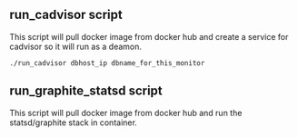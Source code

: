 ## run_cadvisor script
This script will pull docker image from docker hub and create a service for cadvisor so it will run as a deamon.
```
./run_cadvisor dbhost_ip dbname_for_this_monitor
```


## run_graphite_statsd script
This script will pull docker image from docker hub and run the statsd/graphite stack in container.
